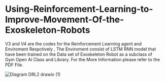 # Using-Reinforcement-Learning-to-Improve-Movement-Of-the-Exoskeleton-Robots
V3 and V4 are the codes for the Reinforcement Learning agent and Enviroment Respctively , The Enviroment consist of LSTM RNN model that have been trained on the Data set of Exoskeleton Robot as a subclass of Gym Open Ai Class and Library. For the More Information please refer to the PDF File.


![Diagram DRL2 drawio (1)](https://github.com/user-attachments/assets/1165393d-5afa-4607-985a-48600682051a)
